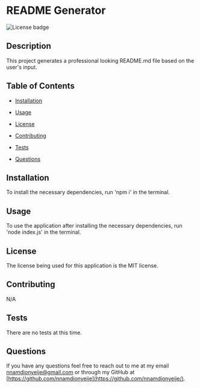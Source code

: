 # README Generator

![License badge](https://img.shields.io/badge/license-MIT-red.svg)

## Description

This project generates a professional looking README.md file based on the user's input.

## Table of Contents

- [Installation](#installation)

- [Usage](#usage)

- [License](#license)

- [Contributing](#contributing)

- [Tests](#tests)

- [Questions](#questions)

## Installation

To install the necessary dependencies, run 'npm i' in the terminal.

## Usage

To use the application after installing the necessary dependencies, run 'node index.js' in the terminal.

## License

The license being used for this application is the MIT license.

## Contributing

N/A

## Tests

There are no tests at this time.

## Questions

If you have any questions feel free to reach out to me at my email nnamdionyeije@gmail.com or through my GitHub at [https://github.com/nnamdionyeije](https://github.com/nnamdionyeije/).
